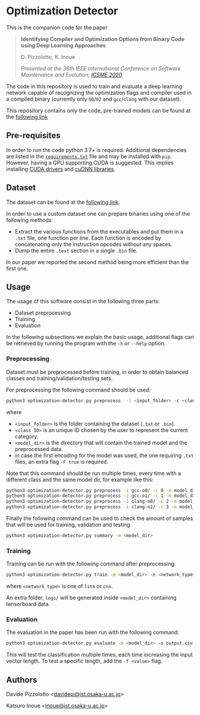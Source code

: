 # Optimization Detector
This is the companion code for the paper 
> **Identifying Compiler and Optimization Options from Binary Code using Deep
> Learning Approaches**
>
> D. Pizzolotto, K. Inoue
>
> *Presented at the 36th IEEE International Conference on Software
> Maintenance and Evolution,
> [ICSME 2020](https://icsme2020.github.io/index.html).*

The code in this repository is used to train and evaluate a deep learning
network capable of recognizing the optimization flags and compiler used in a
compiled binary (currently only `O0`/`O2` and `gcc`/`clang` with our
dataset).
 
This repository contains only the code, pre-trained models can be found at the
[following link](https://zenodo.org/record/3865122#.X0XzttP7T_Q)
  
## Pre-requisites
In order to run the code python 3.7+ is required. Additional dependencies are
listed in the [`requirements.txt`](requirements.txt) file and may be
installed with `pip`.
However, having a GPU supporting CUDA is suggested. This implies installing 
[CUDA drivers](https://developer.nvidia.com/cuda-downloads) and
[cuDNN libraries](https://developer.nvidia.com/cudnn).

## Dataset
The dataset can be found at the 
[following link](https://zenodo.org/record/3865122#.X0XzttP7T_Q). 

In order to
use a custom dataset one can prepare binaries using one of the following
 methods:
 - Extract the various functions from the executables and put them in a `.txt` 
file, one function per line. Each function is encoded by concatenating only the
 instruction opcodes without any spaces.
 - Dump the entire `.text` section in a single `.bin` file. 
 
 In our paper we reported the second method being more efficient than the
  first one.
 
 ## Usage
 The usage of this software consist in the following three parts:
 - Dataset preprocessing
 - Training
 - Evaluation
 
 In the following subsections we explain the basic usage, additional flags
 can be retrieved by running the program with the `-h` or `--help` option.
 
 ### Preprocessing
 Dataset must be preprocessed before training, in order to obtain balanced
 classes and training/validation/testing sets. 
 
For preprocessing the following command should be used:
```bash
python3 optimization-detector.py preprocess  -i <input_folder> -c <class ID> -m <model_dir> 
```
where 
- `<input_folder>` is the folder containing the dataset (`.txt` or `.bin`).
- `<class ID>` is an unique ID chosen by the user to represent the current
 category.
- `<model_dir>` is the directory that will contain the trained model and the
 preprocessed data.
- in case the first encoding for the model was used, the one requiring `.txt
` files, an extra flag `-F true` is required.

Note that this command should be run multiple times, every time with a
 different class and the same model dir, for example like this:
 ```bash
python3 optimization-detector.py preprocess -i gcc-o0/ -c 0 -m model_dir/
python3 optimization-detector.py preprocess -i gcc-o1/ -c 1 -m model_dir/ 
python3 optimization-detector.py preprocess -i clang-o0/ -c 2 -m model_dir/
python3 optimization-detector.py preprocess -i clang-o2/ -c 3 -m model_dir/  
 ```

Finally the following command can be used to check the amount of samples that 
will be used for training, validation and testing

```bash
python3 optimization-detector.py summary -m <model_dir>
```

### Training
Training can be run with the following command after preprocessing:
```bash
python3 optimization-detector.py train -m <model_dir> -n <network_type>
```

where `<network_type>` is one of `lstm` or `cnn`.

An extra folder, `logs/` will be generated inside `<model_dir>` containing
 tensorboard data.

### Evaluation
The evaluation in the paper has been run with the following command:
```bash
python3 optimization-detector.py evaluate -m <model_dir> -o output.csv
```

This will test the classification multiple times, each time increasing the
 input vector length. To test a specific length, add the `-f <value>` flag.
 
 ## Authors

 Davide Pizzolotto <<davidepi@ist.osaka-u.ac.jp>>
 
 Katsuro Inoue <<inoue@ist.osaka-u.ac.jp>>